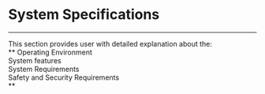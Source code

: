 # System Specifications


---


This section provides user with detailed explanation about the:<br/>
** Operating Environment<br/>
 System features<br/>
 System Requirements<br/>
 Safety and Security Requirements<br/>**